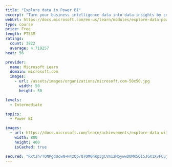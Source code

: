 ```yaml
---
title: "Explore data in Power BI"
excerpt: "Turn your business intelligence data into data insights by creating and configuring Power BI dashboards."
webUrl: https://docs.microsoft.com/en-us/learn/modules/explore-data-power-bi/
type: course
price: Free
length: PT53M
ratings:
  count: 3822
  average: 4.719257
heat: 56

provider:
  name: Microsoft Learn
  domain: microsoft.com
  images:
    - url: /assets/images/organizations/microsoft.com-50x50.jpg
      width: 50
      height: 50

levels:
  - Intermediate

topics:
  - Power BI

images:
  - url: https://docs.microsoft.com/learn/achievements/explore-data-with-power-bi-desktop-social.png
    width: 800
    height: 400
    isCached: true

secured: "RxtJh/TONPgdUcwN+H4zQp/Q7QM0nKp3gCVm12MpywwDOMK5Qi5JGX1XvFCujfTG8lGsPZo0FLdP3m/8m3swWW2NcCdIaaPzmd4FZ6gCRcdu8KRP+CKGDRxjQVJ23yXVis/ho/M2K55MHgmqRcQzbUJk245MV38HYS6t0VVUttdbkGCLJ9mHVqL6SylR/SMFB9RKXuOYS/wwsgtLilQ2KCPd66aqZLt0h+FXLdqgNqgkB3g4EEvtWMlFhpI5nkHHHY58qXgAXBwVxInFqyJpJ493pmKuSNozqiP4J4s3yuJbDN0OMwjOtg3/6fkxBX4xa6l5456rVBAncIgaS53Tkkwx0m8qQl4oW2a18CRPOzA/60hBNELNm105Hza5J/trg9HX9OAhKvwJc5v0x6ojd70QetxqVlaaG+naHuFKBUQ=;DkcvZFBKdohmCWJoITJCPA=="
---
```



